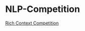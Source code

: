 # NLP-Competition


[Rich Context Competition](https://coleridgeinitiative.org/richcontextcompetition#competitionspecifics)
